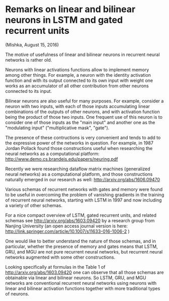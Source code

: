 Remarks on linear and bilinear neurons in LSTM and gated recurrent units 
========================================================================

(Mishka, August 15, 2016)

The motive of usefulness of linear and bilinear neurons in
recurrent neural networks is rather old.

Neurons with linear activations functions allow to implement
memory among other things. For example, a neuron with the
identity activation function and with its output connected to
its own input with weight one works as an accumulator of all
other contribution from other neurons connected to its input.

Bilinear neurons are also useful for many purposes. 
For example, consider a neuron with two inputs, with each
of those inputs accumulating linear combinations of the
outputs of other neurons, and with activation function being
the product of those two inputs. One frequent use of this
neuron is to consider one of those inputs as the "main input"
and another one as the "modulating input" ("multiplicative mask",
"gate"). 

The presence of these contructions is very convenient and tends
to add to the expressive power of the networks in question.
For example, in 1987 Jordan Pollack found those constructions useful
when researching the neural networks as a computational platform:
http://www.demo.cs.brandeis.edu/papers/neuring.pdf

Recently we were researching dataflow matrix machines
(generalized neural networks) as a computational platform,
and those constructions naturally emerged in our research
as well: http://arxiv.org/abs/1606.09470

Various schemas of recurrent networks with gates and memory
were found to be useful in overcoming the problem of vanishing
gradients in the training of recurrent neural networks,
starting with LSTM in 1997 and now including a variety of other schemas.

For a nice compact overview of LSTM, gated recurrent units,
and related schemas see http://arxiv.org/abs/1603.09420
by a research group from Nanjing University
(an open access journal version is here:
http://link.springer.com/article/10.1007/s11633-016-1006-2 )

One would like to better understand the nature of those schemas,
and in particular, whether the presence of memory and gates
means that LSTM, GRU, and MGU are not pure recurrent neural networks,
but recurrent neural networks augmented with some other constructions.


Looking specifically at formulas in the Table 1 of
http://arxiv.org/abs/1603.09420
one can observe that all those schemas are obtainable via linear
and bilinear neurons. So LSTM, GRU, and MGU networks are
conventional recurrent neural networks using neurons with
linear and bilinear activation functions together with
more traditional types of neurons.
